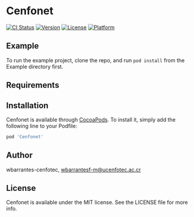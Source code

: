 # Cenfonet

[![CI Status](https://img.shields.io/travis/wbarrantes-cenfotec/Cenfonet.svg?style=flat)](https://travis-ci.org/wbarrantes-cenfotec/Cenfonet)
[![Version](https://img.shields.io/cocoapods/v/Cenfonet.svg?style=flat)](https://cocoapods.org/pods/Cenfonet)
[![License](https://img.shields.io/cocoapods/l/Cenfonet.svg?style=flat)](https://cocoapods.org/pods/Cenfonet)
[![Platform](https://img.shields.io/cocoapods/p/Cenfonet.svg?style=flat)](https://cocoapods.org/pods/Cenfonet)

## Example

To run the example project, clone the repo, and run `pod install` from the Example directory first.

## Requirements

## Installation

Cenfonet is available through [CocoaPods](https://cocoapods.org). To install
it, simply add the following line to your Podfile:

```ruby
pod 'Cenfonet'
```

## Author

wbarrantes-cenfotec, wbarrantesf-m@ucenfotec.ac.cr

## License

Cenfonet is available under the MIT license. See the LICENSE file for more info.
